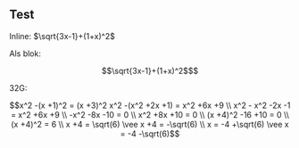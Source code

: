 ## Test
Inline: $\sqrt{3x-1}+(1+x)^2$

Als blok:
```math
\sqrt{3x-1}+(1+x)^2$
```

32G:
```math
x^2 -(x +1)^2 = (x +3)^2
x^2 -(x^2 +2x +1) = x^2 +6x +9 \\
x^2 - x^2 -2x -1 = x^2 +6x +9 \\
-x^2 -8x -10 = 0 \\
x^2 +8x +10 = 0 \\
(x +4)^2 -16 +10 = 0 \\
(x +4)^2 = 6 \\
x +4 = \sqrt(6) \vee x +4 = -\sqrt(6) \\
x = -4 +\sqrt(6) \vee x = -4 -\sqrt(6)
```
